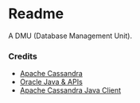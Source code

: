 # Readme
A DMU (Database Management Unit).

### Credits
- [Apache Cassandra](https://github.com/apache/cassandra)
- [Oracle Java & APIs](https://docs.oracle.com/en/java/javase/23/index.html)
- [Apache Cassandra Java Client](https://github.com/apache/cassandra-java-driver)
